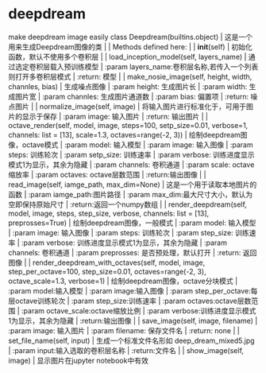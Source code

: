 # deepdream
make deepdream image easily
class Deepdream(builtins.object)
 |  这是一个用来生成Deepdream图像的类
 |
 |  Methods defined here:
 |
 |  __init__(self)
 |      初始化函数，默认不使用多个卷积层
 |
 |  load_inception_model(self, layers_name)
 |      通过选定卷积层载入预训练模型
 |      :param layers_name:卷积层名称,若传入一个列表则打开多卷积层模式
 |      :return: 模型
 |
 |  make_nosie_image(self, height, width, channles, bias)
 |      生成噪点图像
 |      :param height: 生成图片长
 |      :param width: 生成图片宽
 |      :param channles: 生成图片通道数
 |      :param bias: 偏置项
 |      :return: 噪点图片
 |
 |  normalize_image(self, image)
 |      将输入图片进行标准化于，可用于图片的显示于保存
 |      :param image: 输入图片
 |      :return: 输出图片
 |
 |  octave_render(self, model, image, steps=100, setp_size=0.01, verbose=1, channels: list = [13], scale=1.3, octaves=range(-2, 3))
 |      绘制deepdream图像，octave模式
 |      :param model: 输入模型
 |      :param image: 输入图像
 |      :param steps: 训练轮次
 |      :param setp_size: 训练速率
 |      :param verbose: 训练进度显示模式1为显示，其余为隐藏
 |      :param channels: 卷积通道
 |      :param scale: octave缩放率
 |      :param octaves: octave层数范围
 |      :return:输出图像
 |
 |  read_image(self, iamge_path, max_dim=None)
 |      这是一个用于读取本地图片的函数
 |      :param iamge_path:图片路径
 |      :param max_dim:最大尺寸大小，默认为空即保持原始尺寸
 |      :return:返回一个numpy数组
 |
 |  render_deepdream(self, model, image, steps, step_size, verbose, channels: list = [13], preprosses=True)
 |      绘制deepdream图像，一般模式
 |      :param model: 输入模型
 |      :param image: 输入图像
 |      :param steps: 训练轮次
 |      :param step_size: 训练速率
 |      :param verbose: 训练进度显示模式1为显示，其余为隐藏
 |      :param channels: 卷积通道
 |      :param preprosses: 是否预处理，默认打开
 |      :return: 返回图像
 |
 |  render_deepdream_with_octaves(self, model, image, step_per_octave=100, step_size=0.01, octaves=range(-2, 3), octave_scale=1.3, verbose=1)
 |      绘制deepdream图像，octave分块模式
 |      :param model:输入模型
 |      :param image:输入图像
 |      :param step_per_octave:每层octave训练轮次
 |      :param step_size:训练速率
 |      :param octaves:octave层数范围
 |      :param octave_scale:octave缩放比例
 |      :param verbose:训练进度显示模式1为显示，其余为隐藏
 |      :return:输出图像
 |
 |  save_image(self, image, filename)
 |      :param image: 输入图片
 |      :param filename: 保存文件名
 |      :return: none
 |
 |  set_file_name(self, input)
 |      生成一个标准文件名形如 deep_dream_mixed5.jpg
 |      :param input:输入选取的卷积层名称
 |      :return:文件名
 |
 |  show_image(self, image)
 |      显示图片在jupyter notebook中有效
